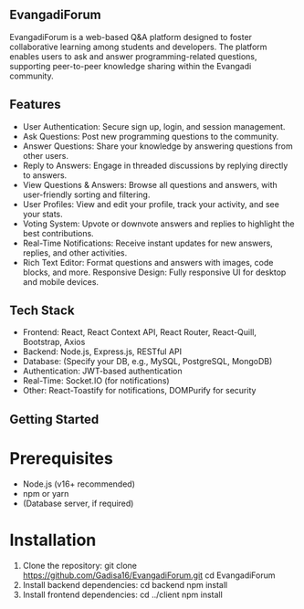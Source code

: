 ## EvangadiForum
EvangadiForum is a web-based Q&A platform designed to foster collaborative learning among students and developers. The platform enables users to ask and answer programming-related questions, supporting peer-to-peer knowledge sharing within the Evangadi community.

## Features
- User Authentication: Secure sign up, login, and session management.
- Ask Questions: Post new programming questions to the community.
- Answer Questions: Share your knowledge by answering questions from other users.
- Reply to Answers: Engage in threaded discussions by replying directly to answers.
- View Questions & Answers: Browse all questions and answers, with user-friendly sorting and filtering.
- User Profiles: View and edit your profile, track your activity, and see your stats.
- Voting System: Upvote or downvote answers and replies to highlight the best contributions.
- Real-Time Notifications: Receive instant updates for new answers, replies, and other activities.
- Rich Text Editor: Format questions and answers with images, code blocks, and more.
Responsive Design: Fully responsive UI for desktop and mobile devices.

## Tech Stack
- Frontend: React, React Context API, React Router, React-Quill, Bootstrap, Axios
- Backend: Node.js, Express.js, RESTful API
- Database: (Specify your DB, e.g., MySQL, PostgreSQL, MongoDB)
- Authentication: JWT-based authentication
- Real-Time: Socket.IO (for notifications)
- Other: React-Toastify for notifications, DOMPurify for security

## Getting Started
# Prerequisites
- Node.js (v16+ recommended)
- npm or yarn
- (Database server, if required)

# Installation
1. Clone the repository:
    git clone https://github.com/Gadisa16/EvangadiForum.git
    cd EvangadiForum
2. Install backend dependencies:
    cd backend
    npm install
3. Install frontend dependencies:
    cd ../client
    npm install